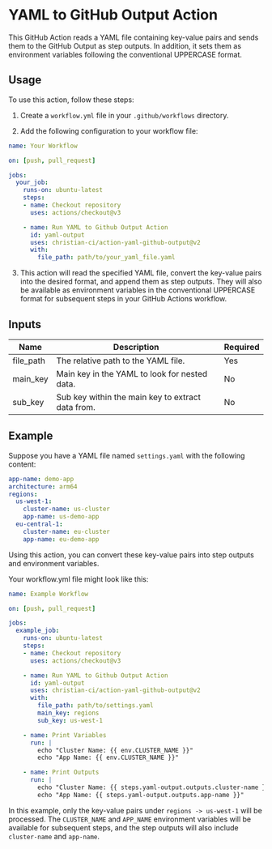 
# YAML to GitHub Output Action

This GitHub Action reads a YAML file containing key-value pairs and sends them to the GitHub Output as step outputs. In addition, it sets them as environment variables following the conventional UPPERCASE format.

## Usage

To use this action, follow these steps:

1. Create a `workflow.yml` file in your `.github/workflows` directory.

2. Add the following configuration to your workflow file:

```yaml
name: Your Workflow

on: [push, pull_request]

jobs:
  your_job:
    runs-on: ubuntu-latest
    steps:
    - name: Checkout repository
      uses: actions/checkout@v3

    - name: Run YAML to Github Output Action
      id: yaml-output
      uses: christian-ci/action-yaml-github-output@v2
      with:
        file_path: path/to/your_yaml_file.yaml
```

3. This action will read the specified YAML file, convert the key-value pairs into the desired format, and append them as step outputs. They will also be available as environment variables in the conventional UPPERCASE format for subsequent steps in your GitHub Actions workflow.

## Inputs

| Name      | Description                                        | Required |
|-----------|----------------------------------------------------|----------|
| file_path | The relative path to the YAML file.                | Yes      |
| main_key  | Main key in the YAML to look for nested data.     | No       |
| sub_key   | Sub key within the main key to extract data from. | No       |

## Example

Suppose you have a YAML file named `settings.yaml` with the following content:

```yaml
app-name: demo-app
architecture: arm64
regions:
  us-west-1:
    cluster-name: us-cluster
    app-name: us-demo-app
  eu-central-1:
    cluster-name: eu-cluster
    app-name: eu-demo-app
```

Using this action, you can convert these key-value pairs into step outputs and environment variables.

Your workflow.yml file might look like this:

```yaml
name: Example Workflow

on: [push, pull_request]

jobs:
  example_job:
    runs-on: ubuntu-latest
    steps:
    - name: Checkout repository
      uses: actions/checkout@v3

    - name: Run YAML to Github Output Action
      id: yaml-output
      uses: christian-ci/action-yaml-github-output@v2
      with:
        file_path: path/to/settings.yaml
        main_key: regions
        sub_key: us-west-1

    - name: Print Variables
      run: |
        echo "Cluster Name: {{ env.CLUSTER_NAME }}"
        echo "App Name: {{ env.CLUSTER_NAME }}"

    - name: Print Outputs
      run: |
        echo "Cluster Name: {{ steps.yaml-output.outputs.cluster-name }}"
        echo "App Name: {{ steps.yaml-output.outputs.app-name }}"    
```

In this example, only the key-value pairs under `regions -> us-west-1` will be processed. The `CLUSTER_NAME` and `APP_NAME` environment variables will be available for subsequent steps, and the step outputs will also include `cluster-name` and `app-name`.